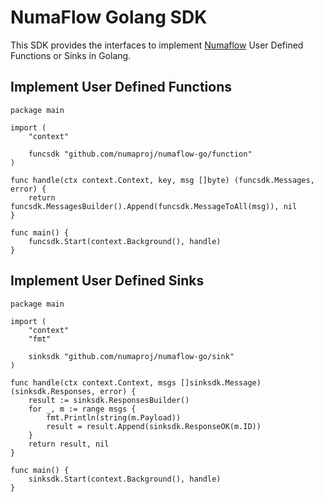 # NumaFlow Golang SDK

This SDK provides the interfaces to implement [Numaflow](https://github.com/numaproj/numaflow) User Defined Functions or Sinks in Golang.

## Implement User Defined Functions

```golang
package main

import (
	"context"

	funcsdk "github.com/numaproj/numaflow-go/function"
)

func handle(ctx context.Context, key, msg []byte) (funcsdk.Messages, error) {
	return funcsdk.MessagesBuilder().Append(funcsdk.MessageToAll(msg)), nil
}

func main() {
	funcsdk.Start(context.Background(), handle)
}
```

## Implement User Defined Sinks

```golang
package main

import (
	"context"
	"fmt"

	sinksdk "github.com/numaproj/numaflow-go/sink"
)

func handle(ctx context.Context, msgs []sinksdk.Message) (sinksdk.Responses, error) {
	result := sinksdk.ResponsesBuilder()
	for _, m := range msgs {
		fmt.Println(string(m.Payload))
		result = result.Append(sinksdk.ResponseOK(m.ID))
	}
	return result, nil
}

func main() {
	sinksdk.Start(context.Background(), handle)
}

```
